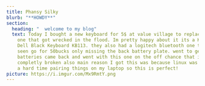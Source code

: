 ```yaml
---
title: Phansy Silky
blurb: "**HOWDY**"
section:
  heading: "  welcome to my blog"
  text: Today I bought a new keyboard for 5$ at value village to replace my old
    one that got wrecked in the flood. Im pretty happy about it its a KB113 -
    Dell Black Keyboard KB113. they also had a logitech bluetooth one that ive
    seen go for 50bucks only missing the back battery plate. went to get
    batteries came back and went with this one on the off chance that its just
    completly broken also main reason I got this was because linux was giving me
    a hard time pairing things on my laptop so this is perfect!
picture: https://i.imgur.com/Mx9RmtY.png
---
```

